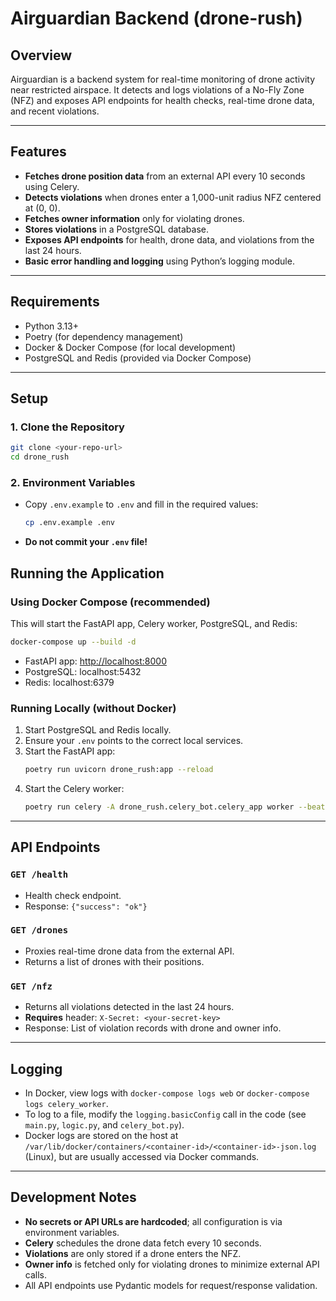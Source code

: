 # Airguardian Backend (drone-rush)

## Overview

Airguardian is a backend system for real-time monitoring of drone activity near restricted airspace. It detects and logs violations of a No-Fly Zone (NFZ) and exposes API endpoints for health checks, real-time drone data, and recent violations.

---

## Features

- **Fetches drone position data** from an external API every 10 seconds using Celery.
- **Detects violations** when drones enter a 1,000-unit radius NFZ centered at (0, 0).
- **Fetches owner information** only for violating drones.
- **Stores violations** in a PostgreSQL database.
- **Exposes API endpoints** for health, drone data, and violations from the last 24 hours.
- **Basic error handling and logging** using Python’s logging module.

---

## Requirements

- Python 3.13+
- Poetry (for dependency management)
- Docker & Docker Compose (for local development)
- PostgreSQL and Redis (provided via Docker Compose)

---

## Setup

### 1. Clone the Repository

```sh
git clone <your-repo-url>
cd drone_rush
```

### 2. Environment Variables

- Copy `.env.example` to `.env` and fill in the required values:
  ```sh
  cp .env.example .env
  ```
- **Do not commit your `.env` file!**
## Running the Application

### Using Docker Compose (recommended)

This will start the FastAPI app, Celery worker, PostgreSQL, and Redis:

```sh
docker-compose up --build -d
```

- FastAPI app: [http://localhost:8000](http://localhost:8000)
- PostgreSQL: localhost:5432
- Redis: localhost:6379

### Running Locally (without Docker)

1. Start PostgreSQL and Redis locally.
2. Ensure your `.env` points to the correct local services.
3. Start the FastAPI app:
   ```sh
   poetry run uvicorn drone_rush:app --reload
   ```
4. Start the Celery worker:
   ```sh
   poetry run celery -A drone_rush.celery_bot.celery_app worker --beat --loglevel=info
   ```

---

## API Endpoints

### `GET /health`
- Health check endpoint.
- Response: `{"success": "ok"}`

### `GET /drones`
- Proxies real-time drone data from the external API.
- Returns a list of drones with their positions.

### `GET /nfz`
- Returns all violations detected in the last 24 hours.
- **Requires** header: `X-Secret: <your-secret-key>`
- Response: List of violation records with drone and owner info.

---

## Logging

- In Docker, view logs with `docker-compose logs web` or `docker-compose logs celery_worker`.
- To log to a file, modify the `logging.basicConfig` call in the code (see `main.py`, `logic.py`, and `celery_bot.py`).
- Docker logs are stored on the host at `/var/lib/docker/containers/<container-id>/<container-id>-json.log` (Linux), but are usually accessed via Docker commands.

---

## Development Notes

- **No secrets or API URLs are hardcoded**; all configuration is via environment variables.
- **Celery** schedules the drone data fetch every 10 seconds.
- **Violations** are only stored if a drone enters the NFZ.
- **Owner info** is fetched only for violating drones to minimize external API calls.
- All API endpoints use Pydantic models for request/response validation.
